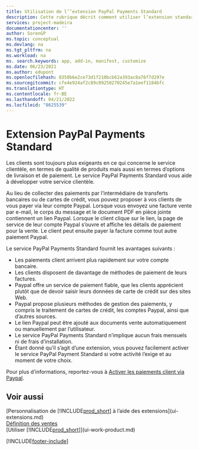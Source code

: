 ```yaml
---
title: Utilisation de l’’extension PayPal Payments Standard
description: Cette rubrique décrit comment utiliser l’extension standard pour permettre aux clients d’effectuer des paiements avec Paypal.
services: project-madeira
documentationcenter: ''
author: SorenGP
ms.topic: conceptual
ms.devlang: na
ms.tgt_pltfrm: na
ms.workload: na
ms. search.keywords: app, add-in, manifest, customize
ms.date: 06/23/2021
ms.author: edupont
ms.openlocfilehash: 8350b6e2ce73d1f210bcb62a393ac8a76f7d297e
ms.sourcegitcommit: cfe4e924af2c89c09250270245e7a1eef1184bfc
ms.translationtype: HT
ms.contentlocale: fr-BE
ms.lasthandoff: 04/21/2022
ms.locfileid: "8625539"
---
```

# <a name="the-paypal-payments-standard-extension"></a>Extension PayPal Payments Standard
Les clients sont toujours plus exigeants en ce qui concerne le service clientèle, en termes de qualité de produits mais aussi en termes d’options de livraison et de paiement. Le service PayPal Payments Standard vous aide à développer votre service clientèle.

Au lieu de collecter des paiements par l’intermédiaire de transferts bancaires ou de cartes de crédit, vous pouvez proposer à vos clients de vous payer via leur compte Paypal. Lorsque vous envoyez une facture vente par e-mail, le corps du message et le document PDF en pièce jointe contiennent un lien Paypal. Lorsque le client clique sur le lien, la page de service de leur compte Paypal s’ouvre et affiche les détails de paiement pour la vente. Le client peut ensuite payer la facture comme tout autre paiement Paypal.

Le service PayPal Payments Standard fournit les avantages suivants :

* Les paiements client arrivent plus rapidement sur votre compte bancaire.
* Les clients disposent de davantage de méthodes de paiement de leurs factures.
* Paypal offre un service de paiement fiable, que les clients apprécient plutôt que de devoir saisir leurs données de carte de crédit sur des sites Web.
* Paypal propose plusieurs méthodes de gestion des paiements, y compris le traitement de cartes de crédit, les comptes Paypal, ainsi que d’autres sources.
* Le lien Paypal peut être ajouté aux documents vente automatiquement ou manuellement par l’utilisateur.
* Le service PayPal Payments Standard n’implique aucun frais mensuels ni de frais d’installation.
* Étant donné qu’il s’agit d’une extension, vous pouvez facilement activer le service PayPal Payment Standard si votre activité l’exige et au moment de votre choix.  

Pour plus d’informations, reportez-vous à [Activer les paiements client via Paypal](sales-how-enable-payment-service-extensions.md).

## <a name="see-also"></a>Voir aussi
[Personnalisation de [!INCLUDE[prod_short](includes/prod_short.md)] à l’aide des extensions](ui-extensions.md)  
[Définition des ventes](sales-setup-sales.md)  
[Utiliser [!INCLUDE[prod_short](includes/prod_short.md)]](ui-work-product.md)


[!INCLUDE[footer-include](includes/footer-banner.md)]
